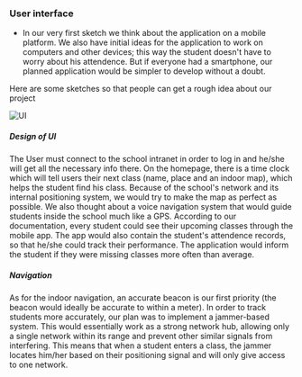 ### User interface

* In our very first sketch we think about the application on a mobile platform. We also have initial ideas for the application to work on computers and other devices; this way the student doesn't have to worry about his attendence. But if everyone had a smartphone, our planned application would be simpler to develop without a doubt.
 
 Here are some sketches so that people can get a rough idea about our project

 <img src="http://i57.tinypic.com/2n56zc.png" alt="UI">

##### Design of UI

The User must connect to the school intranet in order to log in and he/she will get all the necessary info there. On the homepage, there is a time clock which will tell users their next class (name, place and an indoor map), which helps the student find his class. Because of the school's network and its internal positioning system, we would try to make the map as perfect as possible. We also thought about a voice navigation system that would guide students inside the school much like a GPS. According to our documentation, every student could see their upcoming classes through the mobile app. The app would also contain the student's attendence records, so that he/she could track their performance. The application would inform the student if they were missing classes more often than average.

##### Navigation

As for the indoor navigation, an accurate beacon is our first priority (the beacon would ideally be accurate to within a meter). In order to track students more accurately, our plan was to implement a jammer-based system. This would essentially work as a strong network hub, allowing only a single network within its range and prevent other similar signals from interfering. This means that when a student enters a class, the jammer locates him/her based on their positioning signal and will only give access to one network. 
